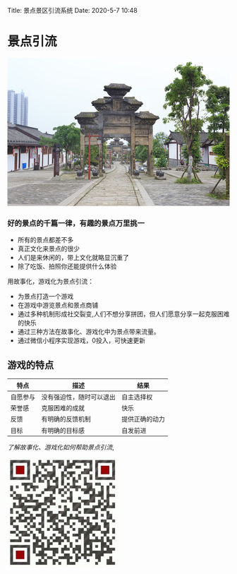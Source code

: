 Title: 景点景区引流系统
Date: 2020-5-7 10:48

# 景点引流


![景点引流小程序](../pictures/mount.jpg)

### 好的景点的千篇一律，有趣的景点万里挑一

- 所有的景点都差不多
- 真正文化来景点的很少
- 人们是来休闲的，带上文化就略显沉重了
- 除了吃饭、拍照你还能提供什么体验


用故事化，游戏化为景点引流：
- 为景点打造一个游戏
- 在游戏中游览景点和景点商铺
- 通过多种机制形成社交裂变,人们不想分享拼团，但人们愿意分享一起克服困难的快乐
- 通过三种方法在故事化、游戏化中为景点带来流量。
- 通过微信小程序实现游戏，0投入，可快速更新

## 游戏的特点
|特点|描述|结果|
|---|----|----|
|自愿参与|没有强迫性，随时可以退出|自主选择权|
|荣誉感|克服困难的成就|快乐|
|反馈|有明确的反馈机制|提供正确的动力|
|目标|有明确的目标感|自发前进|


*了解故事化、游戏化如何帮助景点引流*,

![景区引流小程序](../pictures/singmj.jpg)


